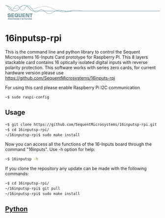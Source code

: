 [![16inputsp-rpi](pictures/sequent.jpg)](https://www.sequentmicrosystems.com )

# 16inputsp-rpi

This is the command line and python library to control the Sequent Microsystems 16-Inputs Card prototype for Raspberry PI. This 8 layers stackable card contains 16 optically isolated digital inputs with reverse polarity protection.
This software works with series zero cards, for current hardware version please use https://github.com/SequentMicrosystems/16inputs-rpi

For using this card please enable Raspberry Pi I2C communication
```bash
~$ sudo raspi-config
```

## Usage

```bash
~$ git clone https://github.com/SequentMicrosystems/16inputsp-rpi.git
~$ cd 16inputsp-rpi/
~/16inputsp-rpi$ sudo make install
```

Now you can access all the functions of the 16-Inputs board through the command "16inputs". Use -h option for help:
```bash
~$ 16inputsp -h
```

If you clone the repository any update can be made with the following commands:

```bash
~$ cd 16inputsp-rpi/  
~/16inputsp-rpi$ git pull
~/16inputsp-rpi$ sudo make install
```  

## [Python](https://github.com/SequentMicrosystems/16inputsp-rpi/tree/main/python)
